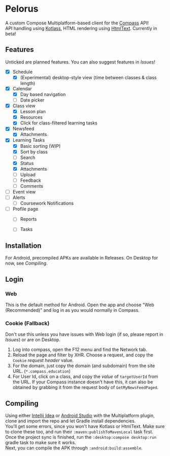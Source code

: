 # Pelorus
 A custom Compose Multiplatform-based client for the [Compass](https://www.compass.education/) API! \
 API handling using [Kotlass](https://github.com/thennothinghappened/kotlass), HTML rendering using [HtmlText](https://github.com/thennothinghappened/HtmlText).
 Currently in beta!
 
## Features
Unticked are planned features. You can also suggest features in *Issues*!
 - [x] Schedule
   - [x] (Experimental) desktop-style view (time between classes & class length)
 - [x] Calendar
   - [x] Day based navigation
   - [ ] Date picker
 - [x] Class view
   - [x] Lesson plan
   - [x] Resources
   - [x] Click for class-filtered learning tasks
 - [x] Newsfeed
   - [x] Attachments
 - [x] Learning Tasks
   - [x] Basic sorting (WIP)
   - [x] Sort by class
   - [ ] Search
   - [x] Status
   - [x] Attachments
   - [ ] Upload
   - [ ] Feedback
   - [ ] Comments
 - [ ] Event view
 - [ ] Alerts
   - [ ] Coursework Notifications
 - [ ] Profile page
   - [ ] Reports
   - [ ] Tasks
 
 
## Installation
 For Android, precompiled APKs are available in Releases. On Desktop for now, see *Compiling*.

## Login
### Web
 This is the default method for Android. Open the app and choose "Web (Recommended)" and log in as you would normally in Compass.

### Cookie (Fallback)
 Don't use this unless you have issues with Web login (if so, please report in *Issues*) or are on Desktop.
 1. Log into compass, open the F12 menu and find the Network tab.
 2. Reload the page and filter by XHR. Choose a request, and copy the `Cookie` *request header* value.
 3. For the domain, just copy the domain (and subdomain) from the site URL. (`*.compass.education`)
 4. For User Id, click on a class, and copy the *value* of `targetUserId` from the URL. If your Compass instance doesn't have this, it can also be obtained by grabbing it from the request body of `GetMyNewsFeedPaged`.
 
## Compiling
 Using either [Intellij Idea](https://www.jetbrains.com/idea/download) or [Android Studio](https://developer.android.com/studio/)
 with the Multiplatform plugin, clone and import the repo and let Gradle install dependencies. \
 You'll get some errors, since you won't have Kotlass or HtmlText. Make sure to clone these too, and run their `:maven:publishToMavenLocal` task first. \
 Once the project sync is finished, run the `:desktop:compose desktop:run` gradle task to make sure it works. \
 Next, you can compile the APK through `:android:build:assemble`.

